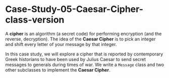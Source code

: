 # Case-Study-05-Caesar-Cipher-class-version

A **cipher** is an algorithm (a secret code) for performing encryption (and the reverse, decryption). The idea of the **Caesar Cipher** is to pick an integer and shift every letter of your message by that integer. 

In this case study, we will explore a cipher that is reported by contemporary Greek historians to have been used by Julius Caesar to send secret messages to generals during times of war. We write a `Message` class and two other subclasses to implement the **Caesar Cipher**. 
